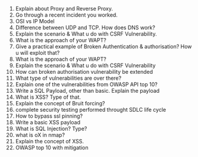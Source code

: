 1. Explain about Proxy and Reverse Proxy.
2. Go through a recent incident you worked.
3. OSI vs IP Model
4. Difference between UDP and TCP. How does DNS work?
5. Explain the scenario & What u do with CSRF Vulnerability.
6. What is the approach of your WAPT?
7. Give a practical example of Broken Authentication & authorisation? How u will exploit that?
8. What is the approach of your WAPT?
9. Explain the scenario & What u do with CSRF Vulnerability
10. How can broken authorisation vulnerability be extended
11. What type of vulnerabilities are over there?
12. Explain one of the vulnerabilities from OWASP API top 10?
13. Write a SQL Payload, other than basic. Explain the payload
14. What is XSS? Type of that.
15. Explain the concept of Bruit forcing?
16. complete security testing performed throught SDLC life cycle
17. How to bypass ssl pinning?
18. Write a basic XSS payload
19. What is SQL Injection? Type?
20. what is oX in nmap?
21. Explain the concept of XSS.
22. OWASP top 10 with mitigation

